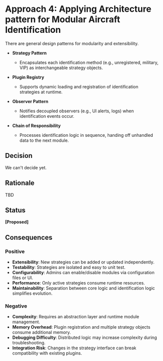 # **Approach 4: Applying Architecture pattern for Modular Aircraft Identification**

There are general design patterns for modularity and extensibility.

* **Strategy Pattern**

  * Encapsulates each identification method (e.g., unregistered, military, VIP) as interchangeable strategy objects.

* **Plugin Registry**

  * Supports dynamic loading and registration of identification strategies at runtime.

* **Observer Pattern**

  * Notifies decoupled observers (e.g., UI alerts, logs) when identification events occur.

* **Chain of Responsibility**

  * Processes identification logic in sequence, handing off unhandled data to the next module.

## **Decision**

We can't decide yet.

## **Rationale**

TBD

## **Status**

**\[Proposed]**

## **Consequences**

### **Positive**

* **Extensibility**: New strategies can be added or updated independently.
* **Testability**: Strategies are isolated and easy to unit test.
* **Configurability**: Admins can enable/disable modules via configuration files or UI.
* **Performance**: Only active strategies consume runtime resources.
* **Maintainability**: Separation between core logic and identification logic simplifies evolution.

### **Negative**

* **Complexity**: Requires an abstraction layer and runtime module management.
* **Memory Overhead**: Plugin registration and multiple strategy objects consume additional memory.
* **Debugging Difficulty**: Distributed logic may increase complexity during troubleshooting.
* **Integration Risk**: Changes in the strategy interface can break compatibility with existing plugins.
